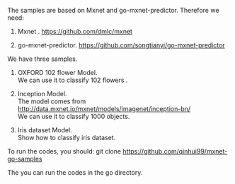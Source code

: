 

The samples are based on Mxnet and go-mxnet-predictor.  Therefore we need:

1. Mxnet .  https://github.com/dmlc/mxnet

2. go-mxnet-predictor. https://github.com/songtianyi/go-mxnet-predictor


We have three samples.

1. OXFORD 102 flower Model.  <br>
We can use it to classify 102 flowers .


2. Inception Model. <br>
The model comes from http://data.mxnet.io/mxnet/models/imagenet/inception-bn/<br>
We can use it to classify 1000 objects.


3. Iris dataset Model. <br>
Show how to classify iris dataset.

To run the codes, you should:
 git clone https://github.com/qinhui99/mxnet-go-samples
 
 The you can run the codes in the go directory.
 
 
